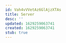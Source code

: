```yaml
---
id: Vah4vVVetAz6GlAjzXTAs
title: Server
desc: ''
updated: 1629259063741
created: 1629259063741
stub: true
---
```


